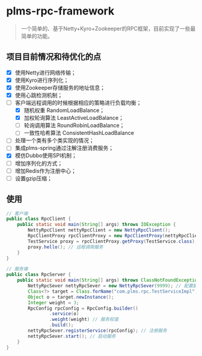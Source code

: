 # plms-rpc-framework
> 一个简单的、基于Netty+Kyro+Zookeeper的RPC框架，目前实现了一些最简单的功能。

## 项目目前情况和待优化的点

- [x] 使用Netty进行网络传输；
- [x] 使用Kyro进行序列化；
- [x] 使用Zookeeper存储服务的地址信息；
- [x] 使用心跳检测机制；
- [ ] 客户端远程调用的时候根据相应的策略进行负载均衡；
    - [x] 随机权重 RandomLoadBalance；
    - [x] 加权轮询算法 LeastActiveLoadBalance；
    - [ ] 轮询调用算法 RoundRobinLoadBalance；
    - [ ] 一致性哈希算法 ConsistentHashLoadBalance
- [ ] 处理一个类有多个类实现的情况；
- [ ] 集成plms-spring通过注解注册消费服务；
- [x] 模仿Dubbo使用SPI机制；
- [ ] 增加序列化的方式；
- [ ] 增加Redis作为注册中心；
- [ ] 设置gzip压缩；

## 使用

``` java
// 客户端
public class RpcClient {
    public static void main(String[] args) throws IOException {
        NettyRpcClient nettyRpcClient = new NettyRpcClient();
        RpcClientProxy rpcClientProxy = new RpcClientProxy(nettyRpcClient);
        TestService proxy = rpcClientProxy.getProxy(TestService.class); // 获取服务接口类的代理类实例
        proxy.hello(); // 远程调用服务
    }
}

// 服务端
public class RpcServer {
    public static void main(String[] args) throws ClassNotFoundException, InstantiationException, IllegalAccessException {
        NettyRpcSever nettyRpcSever = new NettyRpcSever(9999); // 配置服务端口号
        Class<?> target = Class.forName("com.plms.rpc.TestServiceImpl");
        Object o = target.newInstance();
        Integer weight = 3;
        RpcConfig rpcConfig = RpcConfig.builder()
                .service(o)
                .weight(weight) // 服务权值
                .build();
        nettyRpcSever.registerService(rpcConfig); // 注册服务
        nettyRpcSever.start(); // 启动服务
    }
}
```


